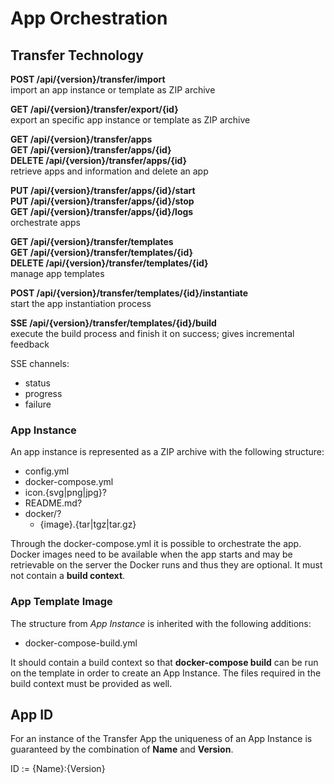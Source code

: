 # App Orchestration

## Transfer Technology

**POST /api/{version}/transfer/import**\
import an app instance or template as ZIP archive

**GET /api/{version}/transfer/export/{id}**\
export an specific app instance or template as ZIP archive

**GET /api/{version}/transfer/apps**\
**GET /api/{version}/transfer/apps/{id}**\
**DELETE /api/{version}/transfer/apps/{id}**\
retrieve apps and information and delete an app

**PUT /api/{version}/transfer/apps/{id}/start**\
**PUT /api/{version}/transfer/apps/{id}/stop**\
**GET /api/{version}/transfer/apps/{id}/logs**\
orchestrate apps

**GET /api/{version}/transfer/templates**\
**GET /api/{version}/transfer/templates/{id}**\
**DELETE /api/{version}/transfer/templates/{id}**\
manage app templates

**POST /api/{version}/transfer/templates/{id}/instantiate**\
start the app instantiation process

**SSE /api/{version}/transfer/templates/{id}/build**\
execute the build process and finish it on success; gives incremental feedback

SSE channels:
- status
- progress
- failure

### App Instance

An app instance is represented as a ZIP archive with the following structure:
- config.yml
- docker-compose.yml
- icon.{svg|png|jpg}?
- README.md?
- docker/?
    - {image}.{tar|tgz|tar.gz}

Through the docker-compose.yml it is possible to orchestrate the app. Docker images need to be available when the app starts and may be retrievable on the server the Docker runs and thus they are optional. It must not contain a **build context**.

### App Template Image

The structure from *App Instance* is inherited with the following additions:
- docker-compose-build.yml

It should contain a build context so that **docker-compose build** can be run on the template in order to create an App Instance. The files required in the build context must be provided as well.

## App ID

For an instance of the Transfer App the uniqueness of an App Instance is guaranteed by the combination of **Name** and **Version**.

ID := {Name}:{Version}
